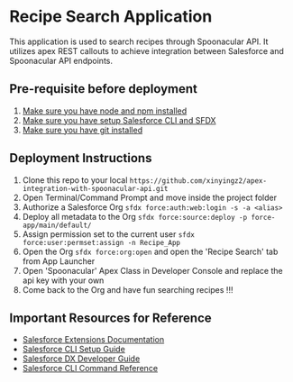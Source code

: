 # Recipe Search Application

This application is used to search recipes through Spoonacular API. It utilizes apex REST callouts to achieve integration between Salesforce and Spoonacular API endpoints.

## Pre-requisite before deployment

1. [Make sure you have node and npm installed](https://docs.npmjs.com/downloading-and-installing-node-js-and-npm/)
2. [Make sure you have setup Salesforce CLI and SFDX](https://developer.salesforce.com/docs/atlas.en-us.sfdx_setup.meta/sfdx_setup/sfdx_setup_install_cli.htm)
3. [Make sure you have git installed](https://git-scm.com/book/en/v2/Getting-Started-Installing-Git)

## Deployment Instructions

1. Clone this repo to your local `https://github.com/xinyingz2/apex-integration-with-spoonacular-api.git`
2. Open Terminal/Command Prompt and move inside the project folder
3. Authorize a Salesforce Org `sfdx force:auth:web:login -s -a <alias>`
4. Deploy all metadata to the Org `sfdx force:source:deploy -p force-app/main/default/`
5. Assign permission set to the current user `sfdx force:user:permset:assign -n Recipe_App`
6. Open the Org `sfdx force:org:open` and open the 'Recipe Search' tab from App Launcher
7. Open 'Spoonacular' Apex Class in Developer Console and replace the api key with your own 
8. Come back to the Org and have fun searching recipes !!!

## Important Resources for Reference

- [Salesforce Extensions Documentation](https://developer.salesforce.com/tools/vscode/)
- [Salesforce CLI Setup Guide](https://developer.salesforce.com/docs/atlas.en-us.sfdx_setup.meta/sfdx_setup/sfdx_setup_intro.htm)
- [Salesforce DX Developer Guide](https://developer.salesforce.com/docs/atlas.en-us.sfdx_dev.meta/sfdx_dev/sfdx_dev_intro.htm)
- [Salesforce CLI Command Reference](https://developer.salesforce.com/docs/atlas.en-us.sfdx_cli_reference.meta/sfdx_cli_reference/cli_reference.htm)
